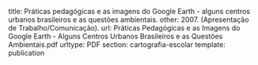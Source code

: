 title: Práticas pedagógicas e as imagens do Google Earth - alguns centros urbanos brasileiros e as questões ambientais.
other: 2007. (Apresentação de Trabalho/Comunicação).
url: Práticas Pedagógicas e as Imagens do Google Earth - Alguns Centros Urbanos Brasileiros e as Questões Ambientais.pdf
urltype: PDF
section: cartografia-escolar
template: publication
